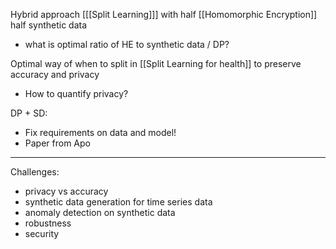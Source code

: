 Hybrid approach [[[Split Learning]]] with half [[Homomorphic Encryption]] half synthetic data
- what is optimal ratio of HE to synthetic data / DP?

Optimal way of when to split in [[Split Learning for health]] to preserve accuracy and privacy
- How to quantify privacy?

DP + SD:
- Fix requirements on data and model!
- Paper from Apo

---
Challenges:
- privacy vs accuracy
- synthetic data generation for time series data
- anomaly detection on synthetic data
- robustness
- security

